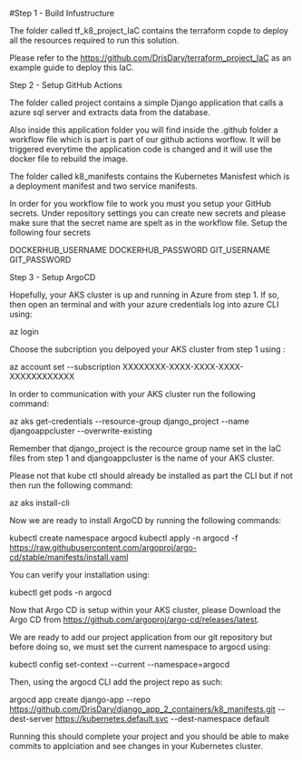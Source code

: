 #Step 1 - Build Infustructure

The folder called tf_k8_project_IaC contains the terraform copde to deploy all the resources required to run this solution.

Please refer to the https://github.com/DrisDary/terraform_project_IaC as an example guide to deploy this IaC.

Step 2 - Setup GitHub Actions

The folder called project contains a simple Django application that calls a azure sql server and extracts data from the database.

Also inside this application folder you will find inside the .github folder a workflow file which is part is part of our github actions worflow. It will be triggered everytime the application code is changed and it will use the docker file to rebuild the image.

The folder called k8_manifests contains the Kubernetes Manisfest which is a deployment manifest and two service manifests. 

In order for you workflow file to work you must you setup your GitHub secrets. Under repository settings you can create new secrets and please make sure that the secret name are spelt as in the workflow file. Setup the following four secrets 

DOCKERHUB_USERNAME 
DOCKERHUB_PASSWORD
GIT_USERNAME
GIT_PASSWORD

Step 3 - Setup ArgoCD

Hopefully, your AKS cluster is up and running in Azure from step 1. If so, then open an terminal and with your azure credentials log into azure CLI using:

az login


Choose the subcription you delpoyed your AKS cluster from step 1 using :

az account set --subscription XXXXXXXX-XXXX-XXXX-XXXX-XXXXXXXXXXXX

In order to communication with your AKS cluster run the following command:

az aks get-credentials --resource-group django_project --name djangoappcluster --overwrite-existing

Remember that django_project is the recource group name set in the IaC files from step 1 and djangoappcluster is the name of your AKS cluster.

Please not that kube ctl should already be installed as part the CLI but if not then run the following command:

az aks install-cli

Now we are ready to install ArgoCD by running the following commands:

kubectl create namespace argocd
kubectl apply -n argocd -f https://raw.githubusercontent.com/argoproj/argo-cd/stable/manifests/install.yaml

You can verify your installation using:

kubectl get pods -n argocd

Now that Argo CD is setup within your AKS cluster, please Download the Argo CD from  https://github.com/argoproj/argo-cd/releases/latest.

We are ready to add our project application from our git repository but before doing so, we must set the current namespace to argocd using:

kubectl config set-context --current --namespace=argocd

Then, using the argocd CLI add the project repo as such:

argocd app create django-app --repo https://github.com/DrisDary/django_app_2_containers/k8_manifests.git --dest-server https://kubernetes.default.svc --dest-namespace default

Running this should complete your project and you should be able to make commits to applciation and see changes in your Kubernetes cluster.

